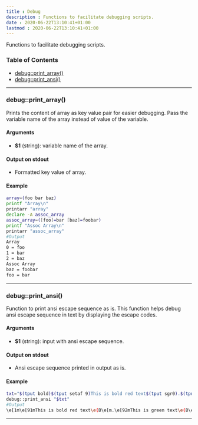 ```yaml
---
title : Debug 
description : Functions to facilitate debugging scripts. 
date : 2020-06-22T13:10:41+01:00
lastmod : 2020-06-22T13:10:41+01:00
---
```

<!-- START generate_readme.sh generated SHDOC please keep comment here to allow auto update -->


Functions to facilitate debugging scripts.

### Table of Contents

- [debug::print_array()](#debugprint_array)
- [debug::print_ansi()](#debugprint_ansi)

---

### debug::print_array()

Prints the content of array as key value pair for easier debugging.
Pass the variable name of the array instead of value of the variable.

#### Arguments

- **$1** (string): variable name of the array.

#### Output on stdout

- Formatted key value of array.

#### Example

```bash
array=(foo bar baz)
printf "Array\n"
printarr "array"
declare -A assoc_array
assoc_array=([foo]=bar [baz]=foobar)
printf "Assoc Array\n"
printarr "assoc_array"
#Output
Array
0 = foo
1 = bar
2 = baz
Assoc Array
baz = foobar
foo = bar
```

---

### debug::print_ansi()

Function to print ansi escape sequence as is.
This function helps debug ansi escape sequence in text by displaying the escape codes.

#### Arguments

- **$1** (string): input with ansi escape sequence.

#### Output on stdout

- Ansi escape sequence printed in output as is.

#### Example

```bash
txt="$(tput bold)$(tput setaf 9)This is bold red text$(tput sgr0).$(tput setaf 10)This is green text$(tput sgr0)"
debug::print_ansi "$txt"
#Output
\e[1m\e[91mThis is bold red text\e(B\e[m.\e[92mThis is green text\e(B\e[m
```

---

<!-- END generate_readme.sh generated SHDOC please keep comment here to allow auto update -->
